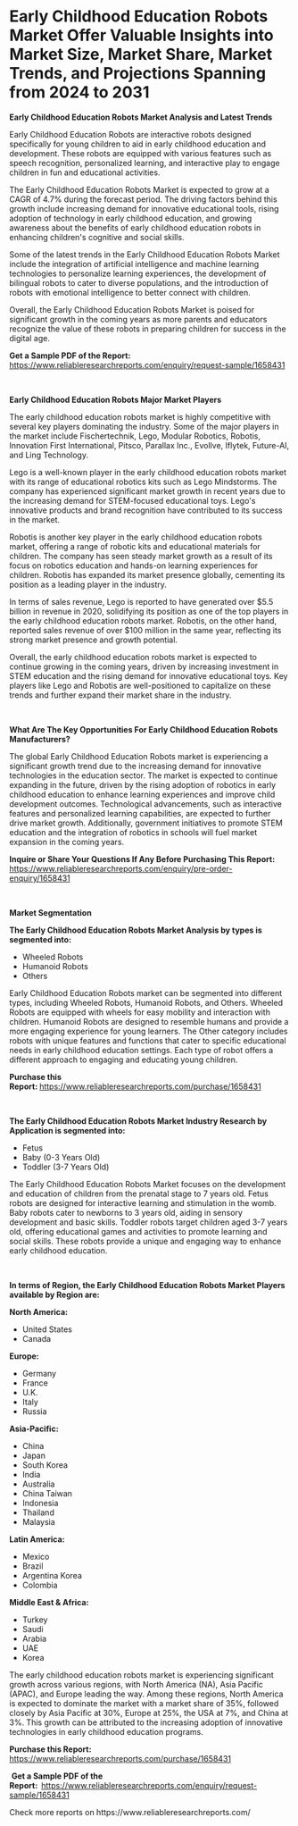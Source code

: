 <p><h1>Early Childhood Education Robots Market Offer Valuable Insights into Market Size, Market Share, Market Trends, and Projections Spanning from 2024 to 2031</h1></p><p><strong>Early Childhood Education Robots Market Analysis and Latest Trends</strong></p>
<p><p>Early Childhood Education Robots are interactive robots designed specifically for young children to aid in early childhood education and development. These robots are equipped with various features such as speech recognition, personalized learning, and interactive play to engage children in fun and educational activities.</p><p>The Early Childhood Education Robots Market is expected to grow at a CAGR of 4.7% during the forecast period. The driving factors behind this growth include increasing demand for innovative educational tools, rising adoption of technology in early childhood education, and growing awareness about the benefits of early childhood education robots in enhancing children's cognitive and social skills.</p><p>Some of the latest trends in the Early Childhood Education Robots Market include the integration of artificial intelligence and machine learning technologies to personalize learning experiences, the development of bilingual robots to cater to diverse populations, and the introduction of robots with emotional intelligence to better connect with children.</p><p>Overall, the Early Childhood Education Robots Market is poised for significant growth in the coming years as more parents and educators recognize the value of these robots in preparing children for success in the digital age.</p></p>
<p><strong>Get a Sample PDF of the Report:&nbsp;</strong> <a href="https://www.reliableresearchreports.com/enquiry/request-sample/1658431">https://www.reliableresearchreports.com/enquiry/request-sample/1658431</a></p>
<p>&nbsp;</p>
<p><strong>Early Childhood Education Robots Major Market Players</strong></p>
<p><p>The early childhood education robots market is highly competitive with several key players dominating the industry. Some of the major players in the market include Fischertechnik, Lego, Modular Robotics, Robotis, Innovation First International, Pitsco, Parallax Inc., Evollve, Iflytek, Future-AI, and Ling Technology.</p><p>Lego is a well-known player in the early childhood education robots market with its range of educational robotics kits such as Lego Mindstorms. The company has experienced significant market growth in recent years due to the increasing demand for STEM-focused educational toys. Lego's innovative products and brand recognition have contributed to its success in the market.</p><p>Robotis is another key player in the early childhood education robots market, offering a range of robotic kits and educational materials for children. The company has seen steady market growth as a result of its focus on robotics education and hands-on learning experiences for children. Robotis has expanded its market presence globally, cementing its position as a leading player in the industry.</p><p>In terms of sales revenue, Lego is reported to have generated over $5.5 billion in revenue in 2020, solidifying its position as one of the top players in the early childhood education robots market. Robotis, on the other hand, reported sales revenue of over $100 million in the same year, reflecting its strong market presence and growth potential.</p><p>Overall, the early childhood education robots market is expected to continue growing in the coming years, driven by increasing investment in STEM education and the rising demand for innovative educational toys. Key players like Lego and Robotis are well-positioned to capitalize on these trends and further expand their market share in the industry.</p></p>
<p>&nbsp;</p>
<p><strong>What Are The Key Opportunities For Early Childhood Education Robots Manufacturers?</strong></p>
<p><p>The global Early Childhood Education Robots market is experiencing a significant growth trend due to the increasing demand for innovative technologies in the education sector. The market is expected to continue expanding in the future, driven by the rising adoption of robotics in early childhood education to enhance learning experiences and improve child development outcomes. Technological advancements, such as interactive features and personalized learning capabilities, are expected to further drive market growth. Additionally, government initiatives to promote STEM education and the integration of robotics in schools will fuel market expansion in the coming years.</p></p>
<p><strong>Inquire or Share Your Questions If Any Before Purchasing This Report:</strong> <a href="https://www.reliableresearchreports.com/enquiry/pre-order-enquiry/1658431">https://www.reliableresearchreports.com/enquiry/pre-order-enquiry/1658431</a></p>
<p>&nbsp;</p>
<p><strong>Market Segmentation</strong></p>
<p><strong>The Early Childhood Education Robots Market Analysis by types is segmented into:</strong></p>
<p><ul><li>Wheeled Robots</li><li>Humanoid Robots</li><li>Others</li></ul></p>
<p><p>Early Childhood Education Robots market can be segmented into different types, including Wheeled Robots, Humanoid Robots, and Others. Wheeled Robots are equipped with wheels for easy mobility and interaction with children. Humanoid Robots are designed to resemble humans and provide a more engaging experience for young learners. The Other category includes robots with unique features and functions that cater to specific educational needs in early childhood education settings. Each type of robot offers a different approach to engaging and educating young children.</p></p>
<p><strong>Purchase this Report:&nbsp;</strong><a href="https://www.reliableresearchreports.com/purchase/1658431">https://www.reliableresearchreports.com/purchase/1658431</a></p>
<p>&nbsp;</p>
<p><strong>The Early Childhood Education Robots Market Industry Research by Application is segmented into:</strong></p>
<p><ul><li>Fetus</li><li>Baby (0-3 Years Old)</li><li>Toddler (3-7 Years Old)</li></ul></p>
<p><p>The Early Childhood Education Robots Market focuses on the development and education of children from the prenatal stage to 7 years old. Fetus robots are designed for interactive learning and stimulation in the womb. Baby robots cater to newborns to 3 years old, aiding in sensory development and basic skills. Toddler robots target children aged 3-7 years old, offering educational games and activities to promote learning and social skills. These robots provide a unique and engaging way to enhance early childhood education.</p></p>
<p>&nbsp;</p>
<p><strong>In terms of Region, the Early Childhood Education Robots Market Players available by Region are:</strong></p>
<p>
    <p> <strong> North America: </strong>
        <ul>
            <li>United States</li>
            <li>Canada</li>
        </ul>
        </p> 
    <p> <strong> Europe: </strong>
        <ul>
            <li>Germany</li>
            <li>France</li>
            <li>U.K.</li>
            <li>Italy</li>
            <li>Russia</li>
        </ul>
        </p> 
    <p> <strong> Asia-Pacific: </strong>
        <ul>
            <li>China</li>
            <li>Japan</li>
            <li>South Korea</li>
            <li>India</li>
            <li>Australia</li>
            <li>China Taiwan</li>
            <li>Indonesia</li>
            <li>Thailand</li>
            <li>Malaysia</li>
        </ul>
        </p> 
    <p> <strong> Latin America: </strong>
        <ul>
            <li>Mexico</li>
            <li>Brazil</li>
            <li>Argentina Korea</li>
            <li>Colombia</li>
        </ul>
        </p> 
    <p> <strong> Middle East & Africa: </strong>
        <ul>
            <li>Turkey</li>
            <li>Saudi</li>
            <li>Arabia</li>
            <li>UAE</li>
            <li>Korea</li>
        </ul>
    </p>
    </p>
<p><p>The early childhood education robots market is experiencing significant growth across various regions, with North America (NA), Asia Pacific (APAC), and Europe leading the way. Among these regions, North America is expected to dominate the market with a market share of 35%, followed closely by Asia Pacific at 30%, Europe at 25%, the USA at 7%, and China at 3%. This growth can be attributed to the increasing adoption of innovative technologies in early childhood education programs.</p></p>
<p><strong>Purchase this Report: </strong><a href="https://www.reliableresearchreports.com/purchase/1658431">https://www.reliableresearchreports.com/purchase/1658431</a></p>
<p>&nbsp;<strong>Get a Sample PDF of the Report:&nbsp;&nbsp;</strong><a href="https://www.reliableresearchreports.com/enquiry/request-sample/1658431">https://www.reliableresearchreports.com/enquiry/request-sample/1658431</a></p>
<p><strong></strong></p>
<p>Check more reports on https://www.reliableresearchreports.com/</p>